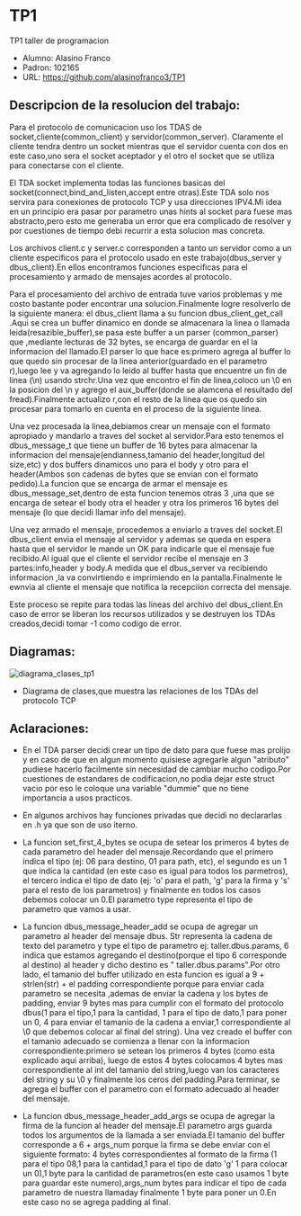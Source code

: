 # TP1
TP1 taller de programacion

* Alumno: Alasino Franco
* Padron: 102165
* URL: https://github.com/alasinofranco3/TP1

## Descripcion de la resolucion del trabajo:
Para el protocolo de comunicacion uso los TDAS de socket,cliente(common_client) y servidor(common_server).
Claramente el cliente tendra dentro un socket mientras que el servidor cuenta con dos en este caso,uno sera el socket aceptador y el otro el socket que se utiliza para conectarse con el cliente.

El TDA socket implementa todas las funciones basicas del socket(connect,bind_and_listen,accept entre otras).Este TDA solo nos servira para conexiones de protocolo TCP y usa direcciones IPV4.Mi idea en un principio era pasar por parametro unas hints al socket para fuese mas abstracto,pero esto me generaba un error que era complicado de resolver y por cuestiones de tiempo debi recurrir a esta solucion mas concreta.

Los archivos client.c y server.c corresponden a tanto un servidor como a un cliente especificos para el protocolo usado en este trabajo(dbus_server y dbus_client).En ellos encontramos funciones especificas para el procesamiento y armado de mensajes acordes al protocolo.

Para el procesamiento del archivo de entrada tuve varios problemas y me costo bastante poder encontrar una solucion.Finalmente logre resolverlo de la siguiente manera: el dbus_client llama a su funcion dbus_client_get_call .Aqui se crea un buffer dinamico en donde se almacenara la linea o llamada leida(resazible_buffer),se pasa este buffer a un parser (common_parser) que ,mediante lecturas de 32 bytes, se encarga de guardar  en el la informacion del llamado.El parser lo que hace es:primero agrega al buffer lo que quedo sin procesar de la linea anterior(guardado en el parametro r),luego lee y va agregando lo leido al buffer hasta que encuentre un fin de linea (\n) usando strchr.Una vez que encontro el fin de linea,coloco un \0 en la posicion del \n y agrego el aux_buffer(donde se alamcena el resultado del fread).Finalmente actualizo r,con el resto de la linea que os quedo sin procesar para tomarlo en cuenta en el proceso de la siguiente linea.

Una vez procesada la linea,debiamos crear un mensaje con el formato apropiado y mandarlo a traves del socket al servidor.Para esto tenemos el dbus_message_t que tiene un buffer de 16 bytes para almacenar la informacion del mensaje(endianness,tamanio del header,longitud del size,etc) y dos buffers dinamicos uno para el body y otro para el header(Ambos son cadenas de bytes que se envian con el formato pedido).La funcion que se encarga de armar el mensaje es dbus_message_set,dentro de esta funcion tenemos otras 3 ,una que se encarga de setear el body otra el header y otra los primeros 16 bytes del mensaje (lo que decidi llamar info del mensaje).

Una vez armado el mensaje, procedemos a enviarlo a traves del socket.El dbus_client envia el mensaje al servidor y ademas se queda en espera hasta que el servidor le mande un OK para indicarle que el mensaje fue recibido.Al igual que el cliente el servidor recibe el mensaje en 3 partes:info,header y body.A medida que el dbus_server va recibiendo informacion ,la va convirtiendo e imprimiendo en la pantalla.Finalmente le ewnvia al cliente el mensaje  que notifica la recepciion correcta del mensaje.

Este proceso se repite para todas las lineas del archivo del dbus_client.En caso de error se liberan los recursos utilizados y se destruyen los TDAs creados,decidi tomar -1 como codigo de error.

## Diagramas:
![diagrama_clases_tp1](https://user-images.githubusercontent.com/50004705/81158734-a53a9880-8f5e-11ea-901e-9caad4037874.png)

* Diagrama de clases,que muestra las relaciones de los TDAs del protocolo TCP

## Aclaraciones:

* En el TDA parser decidi crear un tipo de dato para que fuese mas prolijo y en caso de que en algun momento quisiese agregarle algun "atributo" pudiese hacerlo facilmente sin necesidad de cambiar mucho codigo.Por cuestiones de estandares de codificacion,no podia dejar este struct vacio por eso le coloque una variable "dummie" que no tiene importancia a usos practicos.

* En algunos archivos hay funciones privadas que decidi no declararlas en .h ya que son de uso iterno. 

* La funcion set_first_4_bytes se ocupa de setear los primeros 4 bytes de cada parametro del header del mensaje.Recordando que el primero indica el tipo (ej: 06 para destino, 01 para path, etc), el segundo es un 1 que indica la cantidad (en este caso es igual para todos los parmetros), el tercero indica el tipo de dato (ej: 'o' para el path, 'g' para la firma y 's' para el resto de los parametros) y finalmente en todos los casos debemos colocar un 0.El parametro type representa el tipo de parametro que vamos a usar.

* La funcion  dbus_message_header_add se ocupa de agregar un parametro al header del mensaje dbus. Str representa la cadena de texto del parametro y type el tipo de parametro ej:  taller.dbus.params, 6 indica que estamos agregando el destino(porque el tipo 6 corresponde al destino) al header y dicho destino es " taller.dbus.params".Por otro lado, el tamanio del buffer utilizado en esta funcion es igual a 9 + strlen(str) + el padding correspondiente porque para enviar cada parametro se necesita ,ademas de enviar la cadena y los bytes de padding, enviar 9 bytes mas para cumplir con el formato del protocolo dbus(1 para el tipo,1 para la cantidad, 1 para el tipo de dato,1 para poner un 0, 4 para enviar el tamanio de la cadena a enviar,1 correspondiente al \0 que debemos colocar al final del string).
Una vez creado el buffer con el tamanio adecuado se comienza a llenar con la informacion correspondiente:primero se setean los primeros 4 bytes (como esta explicado aqui arriba), luego de estos 4 bytes colocamos 4 bytes mas correspondiente al int del tamanio del string,luego van los caracteres del string y su \0 y finalmente los ceros del padding.Para terminar, se agrega el buffer con el parametro con el formato adecuado al header del mensaje.

* La funcion  dbus_message_header_add_args se ocupa de agregar la firma de la funcion al header del mensaje.El parametro args guarda todos los argumentos de la llamada a ser enviada.El tamanio del buffer corresponde a 6 + args_num porque la firma se debe enviar con el siguiente formato: 4 bytes correspondientes al formato de la firma (1 para el tipo 08,1 para la cantidad,1 para el tipo de dato 'g' 1 para colocar un 0),1 byte para la cantidad de parametros(en este caso usamos 1 byte para guardar este numero),args_num bytes para indicar el tipo de cada parametro de nuestra llamaday finalmente 1 byte para poner un 0.En este caso no se agrega padding al final.

